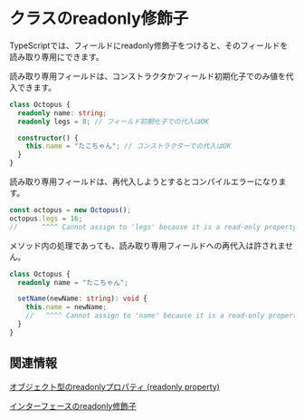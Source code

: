 # クラスのreadonly修飾子

TypeScriptでは、フィールドにreadonly修飾子をつけると、そのフィールドを読み取り専用にできます。

読み取り専用フィールドは、コンストラクタかフィールド初期化子でのみ値を代入できます。

```ts
class Octopus {
  readonly name: string;
  readonly legs = 8; // フィールド初期化子での代入はOK

  constructor() {
    this.name = "たこちゃん"; // コンストラクターでの代入はOK
  }
}
```

読み取り専用フィールドは、再代入しようとするとコンパイルエラーになります。

```ts
const octopus = new Octopus();
octopus.legs = 16;
//      ^^^^ Cannot assign to 'legs' because it is a read-only property.(2540)
```

メソッド内の処理であっても、読み取り専用フィールドへの再代入は許されません。

```ts
class Octopus {
  readonly name = "たこちゃん";

  setName(newName: string): void {
    this.name = newName;
    //   ^^^^ Cannot assign to 'name' because it is a read-only property.(2540)
  }
}
```

## 関連情報

[オブジェクト型のreadonlyプロパティ (readonly property)](../../values-types-variables/object/readonly-property.md)

[インターフェースのreadonly修飾子](../interface/readonly-modifier-in-interfaces.md)
